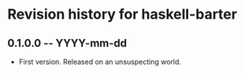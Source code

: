 # Revision history for haskell-barter

## 0.1.0.0 -- YYYY-mm-dd

* First version. Released on an unsuspecting world.
